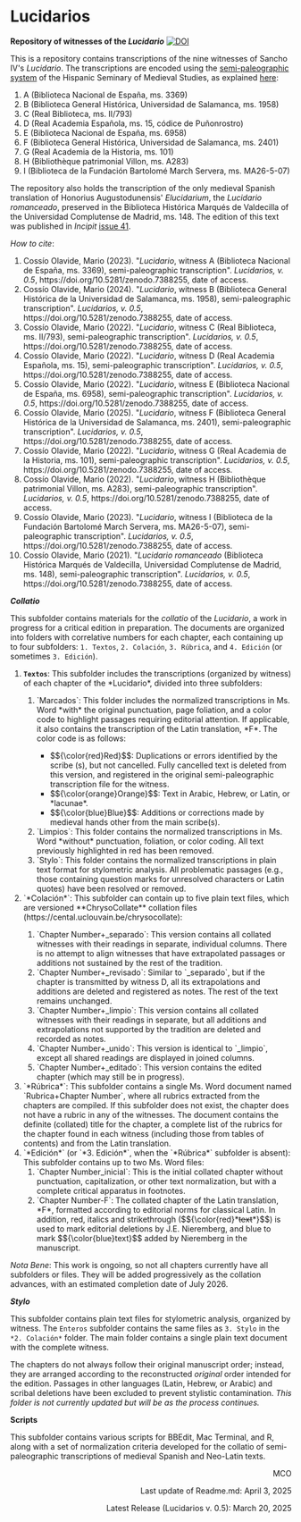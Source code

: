 # Lucidarios
**Repository of witnesses of the <em>Lucidario</em>**
[![DOI](https://zenodo.org/badge/568264531.svg)](https://doi.org/10.5281/zenodo.7388255)

This is a repository contains transcriptions of the nine witnesses of Sancho IV's <em>Lucidario</em>. The transcriptions are encoded using the [semi-paleographic system](http://www.hispanicseminary.org/manual-en.htm) of the Hispanic Seminary of Medieval Studies, as explained [here](https://lucidarios.hypotheses.org/transcripciones/normas-de-transcripcion):

<ol>
	<li>A (Biblioteca Nacional de España, ms. 3369)</li>
	<li>B (Biblioteca General Histórica, Universidad de Salamanca, ms. 1958)</li>
	<li>C (Real Biblioteca, ms. II/793)</li>
	<li>D (Real Academia Española, ms. 15, códice de Puñonrostro)</li>
	<li>E (Biblioteca Nacional de España, ms. 6958)</li>
	<li>F (Biblioteca General Histórica, Universidad de Salamanca, ms. 2401)</li>
	<li>G (Real Academia de la Historia, ms. 101)</li>
	<li>H (Bibliothèque patrimonial Villon, ms. A283)</li>
	<li>I (Biblioteca de la Fundación Bartolomé March Servera, ms. MA26-5-07)</li> 
</ol>

The repository also holds the transcription of the only medieval Spanish translation of Honorius Augustodunensis' <em>Elucidarium</em>, the <em>Lucidario romanceado</em>, preserved in the Biblioteca Histórica Marqués de Valdecilla of the Universidad Complutense de Madrid, ms. 148. The edition of this text was published in <em>Incipit</em> [issue 41](http://www.iibicrit-conicet.gov.ar/ojs/index.php/incipit/article/view/541).

*How to cite*:

<ol>
	<li>Cossío Olavide, Mario (2023). "<em>Lucidario</em>, witness A (Biblioteca Nacional de España, ms. 3369), semi-paleographic transcription". <em>Lucidarios, v. 0.5</em>, https://doi.org/10.5281/zenodo.7388255, date of access.</li>
	<li>Cossío Olavide, Mario (2024). "<em>Lucidario</em>, witness B (Biblioteca General Histórica de la Universidad de Salamanca, ms. 1958), semi-paleographic transcription". <em>Lucidarios, v. 0.5</em>, https://doi.org/10.5281/zenodo.7388255, date of access.</li>
	<li>Cossío Olavide, Mario (2022). "<em>Lucidario</em>, witness C (Real Biblioteca, ms. II/793), semi-paleographic transcription". <em>Lucidarios, v. 0.5</em>, https://doi.org/10.5281/zenodo.7388255, date of access.</li>
	<li>Cossío Olavide, Mario (2022). "<em>Lucidario</em>, witness D (Real Academia Española, ms. 15), semi-paleographic transcription". <em>Lucidarios, v. 0.5</em>, https://doi.org/10.5281/zenodo.7388255, date of access.</li>
	<li>Cossío Olavide, Mario (2022). "<em>Lucidario</em>, witness E (Biblioteca Nacional de España, ms. 6958), semi-paleographic transcription". <em>Lucidarios, v. 0.5</em>, https://doi.org/10.5281/zenodo.7388255, date of access.</li>
	<li>Cossío Olavide, Mario (2025). "<em>Lucidario</em>, witness F (Biblioteca General Histórica de la Universidad de Salamanca, ms. 2401), semi-paleographic transcription". <em>Lucidarios, v. 0.5</em>, https://doi.org/10.5281/zenodo.7388255, date of access.</li>
	<li>Cossío Olavide, Mario (2022). "<em>Lucidario</em>, witness G (Real Academia de la Historia, ms. 101), semi-paleographic transcription". <em>Lucidarios, v. 0.5</em>, https://doi.org/10.5281/zenodo.7388255, date of access.</li>
	<li>Cossío Olavide, Mario (2022). "<em>Lucidario</em>, witness H (Bibliothèque patrimonial Villon, ms. A283), semi-paleographic transcription". <em>Lucidarios, v. 0.5</em>, https://doi.org/10.5281/zenodo.7388255, date of access.</li>
	<li>Cossío Olavide, Mario (2023). "<em>Lucidario</em>, witness I (Biblioteca de la Fundación Bartolomé March Servera, ms. MA26-5-07), semi-paleographic transcription". <em>Lucidarios, v. 0.5</em>, https://doi.org/10.5281/zenodo.7388255, date of access.</li>
	<li>Cossío Olavide, Mario (2021). "<em>Lucidario romanceado</em> (Biblioteca Histórica Marqués de Valdecilla, Universidad Complutense de Madrid, ms. 148), semi-paleographic transcription". <em>Lucidarios, v. 0.5</em>, https://doi.org/10.5281/zenodo.7388255, date of access.</li>
</ol>

***Collatio***

This subfolder contains  materials for the <em>collatio</em> of the <em>Lucidario</em>, a work in progress for a critical edition in preparation. The documents are organized into folders with correlative numbers for each chapter, each containing up to four subfolders: `1. Textos`, `2. Colación`, `3. Rúbrica`, and `4. Edición` (or sometimes `3. Edición`).

<ol>
	<li><strong><code>Textos</code></strong>: This subfolder includes the transcriptions (organized by witness) of each chapter of the *Lucidario*, divided into three subfolders:</li>
		<ol>
			<li>`Marcados`: This folder includes the normalized transcriptions in Ms. Word *with* the original punctuation, page foliation, and a color code to highlight passages requiring editorial attention. If applicable, it also contains the transcription of the Latin translation, *F*. The color code is as follows:</li>
				<ul>
					<li>$${\color{red}Red}$$: Duplications or errors identified by the scribe (s), but not cancelled. Fully cancelled text is deleted from this version, and registered in the original semi-paleographic transcription file for the witness.</li>
					<li>$${\color{orange}Orange}$$: Text in Arabic, Hebrew, or Latin, or *lacunae*.</li>
					<li>$${\color{blue}Blue}$$: Additions or corrections made by medieval hands other from the main scribe(s).</li>
				</ul>
			<li>`Limpios`: This folder contains the normalized transcriptions in Ms. Word *without* punctuation, foliation, or color coding. All text previously highlighted in red has been removed.</li>
			<li>`Stylo`: This folder contains the normalized transcriptions in plain text format for stylometric analysis. All problematic passages (e.g., those containing question marks for unresolved characters or Latin quotes) have been resolved or removed.</li>
		</ol>
	</li>
	<li>`*Colación*`: This subfolder can contain up to five plain text files, which are versioned **ChrysoCollate** collation files (https://cental.uclouvain.be/chrysocollate):</li>
		<ol>
			<li>`Chapter Number+_separado`: This version contains all collated witnesses with their readings in separate, individual columns. There is no attempt to align witnesses that have extrapolated passages or additions not sustained by the rest of the tradition.</li>
			<li>`Chapter Number+_revisado`: Similar to `_separado`, but if the chapter is transmitted by witness D, all its extrapolations and additions are deleted and registered as notes. The rest of the text remains unchanged.</li>
			<li>`Chapter Number+_limpio`: This version contains all collated witnesses with their readings in separate, but all additions and extrapolations not supported by the tradition are deleted and recorded as notes.</li>
			<li>`Chapter Number+_unido`: This version is identical to `_limpio`, except all shared readings are displayed in joined columns.</li>
			<li>`Chapter Number+_editado`: This version contains the edited chapter (which may still be in progress).</li>
		</ol>
	</li>
	<li>`*Rúbrica*`: This subfolder contains a single Ms. Word document named `Rubrica+Chapter Number`, where all rubrics extracted from the chapters are compiled. If this subfolder does not exist, the chapter does not have a rubric in any of the witnesses. The document contains the definite (collated) title for the chapter, a complete list of the rubrics for the chapter found in each witness (including those from tables of contents) and from the Latin translation.</li>
	<li>`*Edición*` (or `*3. Edición*`, when the `*Rúbrica*` subfolder is absent): This subfolder contains up to two Ms. Word files:
		<ol>
			<li>`Chapter Number_inicial`: This is the initial collated chapter without punctuation, capitalization, or other text normalization, but with a complete critical apparatus in footnotes.</li>
			<li>`Chapter Number-F`: The collated chapter of the Latin translation, *F*, formatted according to editorial norms for classical Latin. In addition, red, italics and strikethrough ($${\color{red}*<s>text</s>*}$$) is used to mark editorial deletions by J.E. Nieremberg, and blue to mark $${\color{blue}text}$$ added by Nieremberg in the manuscript.</li>
		</ol>
	</li>
</ol>

*Nota Bene*: This work is ongoing, so not all chapters currently have all subfolders or files. They will be added progressively as the collation advances, with an estimated completion date of July 2026.

***Stylo***

This subfolder contains plain text files for stylometric analysis, organized by witness. The `Enteros` subfolder contains the same files as `3. Stylo` in the `*2. Colación*` folder. The main folder contains a single plain text document with the complete witness.

The chapters do not always follow their original manuscript order; instead, they are arranged according to the reconstructed *original* order intended for the edition. Passages in other languages (Latin, Hebrew, or Arabic) and scribal deletions have been excluded to prevent stylistic contamination. *This folder is not currently updated but will be as the process continues.*

**Scripts**

This subfolder contains various scripts for BBEdit, Mac Terminal, and R, along with a set of normalization criteria developed for the collatio of semi-paleographic transcriptions of medieval Spanish and Neo-Latin texts.

<p align="right">MCO</p>
<p align="right">Last update of Readme.md: April 3, 2025</p>
<p align="right">Latest Release (Lucidarios v. 0.5): March 20, 2025</p>

